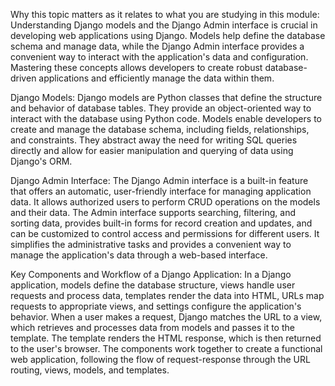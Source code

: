 Why this topic matters as it relates to what you are studying in this module: Understanding Django models and the Django Admin interface is crucial in developing web applications using Django. Models help define the database schema and manage data, while the Django Admin interface provides a convenient way to interact with the application's data and configuration. Mastering these concepts allows developers to create robust database-driven applications and efficiently manage the data within them.

Django Models: Django models are Python classes that define the structure and behavior of database tables. They provide an object-oriented way to interact with the database using Python code. Models enable developers to create and manage the database schema, including fields, relationships, and constraints. They abstract away the need for writing SQL queries directly and allow for easier manipulation and querying of data using Django's ORM.

Django Admin Interface: The Django Admin interface is a built-in feature that offers an automatic, user-friendly interface for managing application data. It allows authorized users to perform CRUD operations on the models and their data. The Admin interface supports searching, filtering, and sorting data, provides built-in forms for record creation and updates, and can be customized to control access and permissions for different users. It simplifies the administrative tasks and provides a convenient way to manage the application's data through a web-based interface.

Key Components and Workflow of a Django Application: In a Django application, models define the database structure, views handle user requests and process data, templates render the data into HTML, URLs map requests to appropriate views, and settings configure the application's behavior. When a user makes a request, Django matches the URL to a view, which retrieves and processes data from models and passes it to the template. The template renders the HTML response, which is then returned to the user's browser. The components work together to create a functional web application, following the flow of request-response through the URL routing, views, models, and templates.
